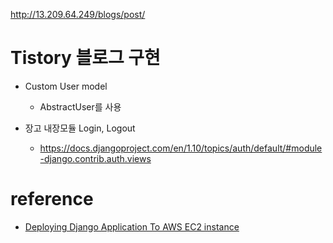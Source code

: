 http://13.209.64.249/blogs/post/

# Tistory 블로그 구현

- Custom User model
  - AbstractUser를 사용

- 장고 내장모듈 Login, Logout
  - https://docs.djangoproject.com/en/1.10/topics/auth/default/#module-django.contrib.auth.views




# reference
  - [Deploying Django Application To AWS EC2 instance](https://dev.to/subhamuralikrishna/deploying-django-application-to-aws-ec2-instance-2a81)